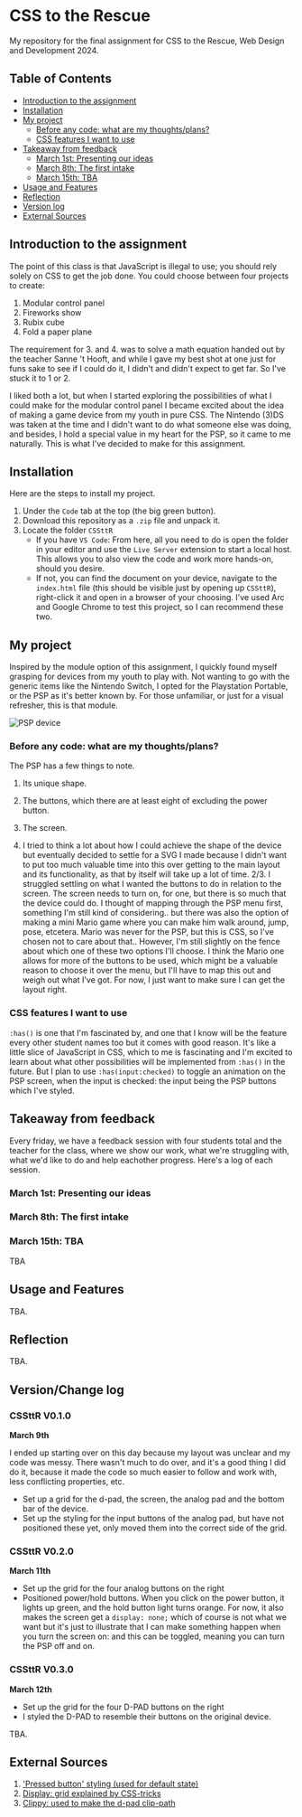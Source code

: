 # CSS to the Rescue

My repository for the final assignment for CSS to the Rescue, Web Design and Development 2024.

## Table of Contents

-   [Introduction to the assignment](#introduction-to-the-assignment)
-   [Installation](#installation)
-   [My project](#my-project)
    -   [Before any code: what are my thoughts/plans?](#before-any-code-what-are-my-thoughtsplans)
    -   [CSS features I want to use](#css-features-i-want-to-use)
-   [Takeaway from feedback](#takeaway-from-feedback)
    -   [March 1st: Presenting our ideas](#march-1st-presenting-our-ideas)
    -   [March 8th: The first intake](#march-8th-the-first-intake)
    -   [March 15th: TBA](#march-15th-tba)
-   [Usage and Features](#usage-and-features)
-   [Reflection](#Reflection)
-   [Version log](#versionchange-log)
-   [External Sources](#external-sources)

## Introduction to the assignment

The point of this class is that JavaScript is illegal to use; you should rely solely on CSS to get the job done. You could choose between four projects to create:

1. Modular control panel
2. Fireworks show
3. Rubix cube
4. Fold a paper plane

The requirement for 3. and 4. was to solve a math equation handed out by the teacher Sanne 't Hooft, and while I gave my best shot at one just for funs sake to see if I could do it, I didn't and didn't expect to get far. So I've stuck it to 1 or 2.

I liked both a lot, but when I started exploring the possibilities of what I could make for the modular control panel I became excited about the idea of making a game device from my youth in pure CSS. The Nintendo (3)DS was taken at the time and I didn't want to do what someone else was doing, and besides, I hold a special value in my heart for the PSP, so it came to me naturally. This is what I've decided to make for this assignment.

## Installation

Here are the steps to install my project.

1. Under the `Code` tab at the top (the big green button).
2. Download this repository as a `.zip` file and unpack it.
3. Locate the folder `CSSttR`
    - If you have `VS Code`: From here, all you need to do is open the folder in your editor and use the `Live Server` extension to start a local host. This allows you to also view the code and work more hands-on, should you desire.
    - If not, you can find the document on your device, navigate to the `index.html` file (this should be visible just by opening up `CSSttR`), right-click it and open in a browser of your choosing. I've used Arc and Google Chrome to test this project, so I can recommend these two.

## My project

Inspired by the module option of this assignment, I quickly found myself grasping for devices from my youth to play with. Not wanting to go with the generic items like the Nintendo Switch, I opted for the Playstation Portable, or the PSP as it's better known by. For those unfamiliar, or just for a visual refresher, this is that module.

![PSP device](https://images.versus.io/objects/sony-psp-3000.front.variety.1591878256408.jpg)

### Before any code: what are my thoughts/plans?

The PSP has a few things to note.

1. Its unique shape.
2. The buttons, which there are at least eight of excluding the power button.
3. The screen.

4. I tried to think a lot about how I could achieve the shape of the device but eventually decided to settle for a SVG I made because I didn't want to put too much valuable time into this over getting to the main layout and its functionality, as that by itself will take up a lot of time.
   2/3. I struggled settling on what I wanted the buttons to do in relation to the screen. The screen needs to turn on, for one, but there is so much that the device could do. I thought of mapping through the PSP menu first, something I'm still kind of considering.. but there was also the option of making a mini Mario game where you can make him walk around, jump, pose, etcetera. Mario was never for the PSP, but this is CSS, so I've chosen not to care about that.. However, I'm still slightly on the fence about which one of these two options I'll choose. I think the Mario one allows for more of the buttons to be used, which might be a valuable reason to choose it over the menu, but I'll have to map this out and weigh out what I've got. For now, I just want to make sure I can get the layout right.

### CSS features I want to use

`:has()` is one that I'm fascinated by, and one that I know will be the feature every other student names too but it comes with good reason. It's like a little slice of JavaScript in CSS, which to me is fascinating and I'm excited to learn about what other possibilities will be implemented from `:has()` in the future. But I plan to use `:has(input:checked)` to toggle an animation on the PSP screen, when the input is checked: the input being the PSP buttons which I've styled.

## Takeaway from feedback

Every friday, we have a feedback session with four students total and the teacher for the class, where we show our work, what we're struggling with, what we'd like to do and help eachother progress. Here's a log of each session.

### March 1st: Presenting our ideas

### March 8th: The first intake

### March 15th: TBA

TBA

## Usage and Features

TBA.

## Reflection

TBA.

## Version/Change log

### CSSttR V0.1.0

**March 9th**

I ended up starting over on this day because my layout was unclear and my code was messy. There wasn't much to do over, and it's a good thing I did do it, because it made the code so much easier to follow and work with, less conflicting properties, etc.

-   Set up a grid for the d-pad, the screen, the analog pad and the bottom bar of the device.
-   Set up the styling for the input buttons of the analog pad, but have not positioned these yet, only moved them into the correct side of the grid.

### CSSttR V0.2.0

**March 11th**

-   Set up the grid for the four analog buttons on the right
-   Positioned power/hold buttons. When you click on the power button, it lights up green, and the hold button light turns orange. For now, it also makes the screen get a `display: none;` which of course is not what we want but it's just to illustrate that I can make something happen when you turn the screen on: and this can be toggled, meaning you can turn the PSP off and on.

### CSSttR V0.3.0

**March 12th**

-   Set up the grid for the four D-PAD buttons on the right
-   I styled the D-PAD to resemble their buttons on the original device.

TBA.

## External Sources

1. ['Pressed button' styling (used for default state)](https://stackoverflow.com/questions/38377062/how-to-make-html-button-look-pressed-in-using-css)
2. [Display: grid explained by CSS-tricks](https://css-tricks.com/snippets/css/complete-guide-grid/)
3. [Clippy: used to make the d-pad clip-path](https://bennettfeely.com/clippy/)
